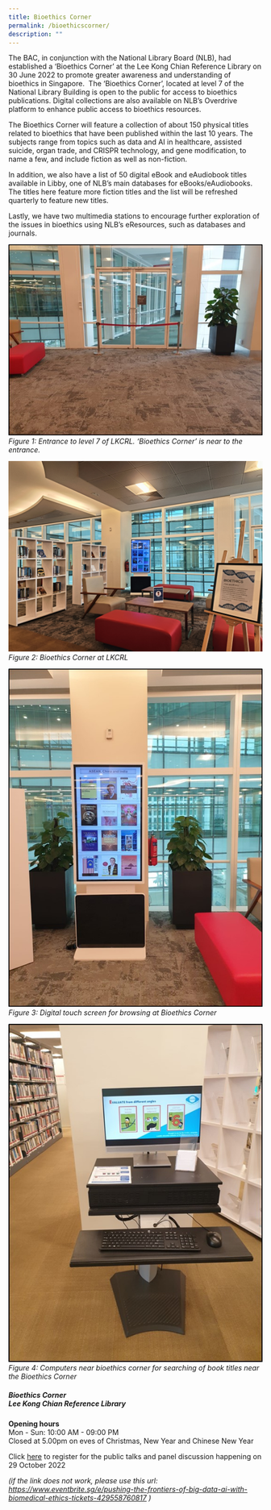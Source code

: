 ```yaml
---
title: Bioethics Corner
permalink: /bioethicscorner/
description: ""
---
```

The BAC, in conjunction with the National Library Board (NLB), had established a ‘Bioethics Corner’ at the Lee Kong Chian Reference Library on 30 June 2022 to promote greater awareness and understanding of bioethics in Singapore.  The ‘Bioethics Corner’, located at level 7 of the National Library Building is open to the public for access to bioethics publications. Digital collections are also available on NLB’s Overdrive platform to enhance public access to bioethics resources.

The Bioethics Corner will feature a collection of about 150 physical titles related to bioethics that have been published within the last 10 years. The subjects range from topics such as data and AI in healthcare, assisted suicide, organ trade, and CRISPR technology, and gene modification, to name a few, and include fiction as well as non-fiction.  

In addition, we also have a list of 50 digital eBook and eAudiobook titles available in Libby, one of NLB’s main databases for eBooks/eAudiobooks. The titles here feature more fiction titles and the list will be refreshed quarterly to feature new titles. 

Lastly, we have two multimedia stations to encourage further exploration of the issues in bioethics using NLB’s eResources, such as databases and journals.


![](/images/Bioethics%20Corner/Figure%201%20Entrance%20to%20level%207%20of%20LKCRL.jpg)
*Figure 1: Entrance to level 7 of LKCRL. ‘Bioethics Corner’ is near to the entrance.*

![](/images/Bioethics%20Corner/Figure%202%20Bioethics%20Corner%20at%20LKCRL.jpg)
*Figure 2: Bioethics Corner at LKCRL* 

![](/images/Bioethics%20Corner/Figure%204%20Example%20of%20digital%20touch%20screen%20to%20be%20used.jpg)
*Figure 3: Digital touch screen for browsing at Bioethics Corner*

![](/images/Bioethics%20Corner/Figure%205%20Computer%20for%20browsing%20book%20titles%20in%20LKCRL%20.jpg)
*Figure 4: Computers near bioethics corner for searching of book titles near the Bioethics Corner*

##### Bioethics Corner<br>Lee Kong Chian Reference Library

**Opening hours<br>**
Mon - Sun: 10:00 AM - 09:00 PM<br>
Closed at 5.00pm on eves of Christmas, New Year and Chinese New Year


Click [here](https://www.eventbrite.sg/e/pushing-the-frontiers-of-big-data-ai-with-biomedical-ethics-tickets-429558760817) to register
for the public talks and panel discussion happening on 29 October 2022<br>

*(if the link does not work, please use this url: <br>
https://www.eventbrite.sg/e/pushing-the-frontiers-of-big-data-ai-with-biomedical-ethics-tickets-429558760817  )*
